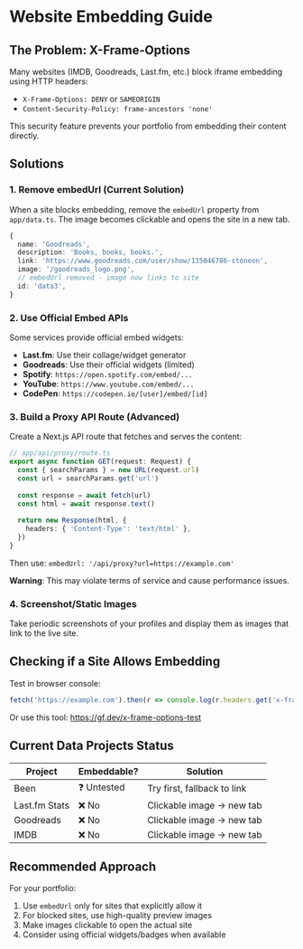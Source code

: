 # Website Embedding Guide

## The Problem: X-Frame-Options

Many websites (IMDB, Goodreads, Last.fm, etc.) block iframe embedding using HTTP headers:
- `X-Frame-Options: DENY` or `SAMEORIGIN`
- `Content-Security-Policy: frame-ancestors 'none'`

This security feature prevents your portfolio from embedding their content directly.

## Solutions

### 1. **Remove embedUrl (Current Solution)**
When a site blocks embedding, remove the `embedUrl` property from `app/data.ts`. The image becomes clickable and opens the site in a new tab.

```typescript
{
  name: 'Goodreads',
  description: 'Books, books, books.',
  link: 'https://www.goodreads.com/user/show/135046786-stoneon',
  image: '/goodreads_logo.png',
  // embedUrl removed - image now links to site
  id: 'data3',
}
```

### 2. **Use Official Embed APIs**
Some services provide official embed widgets:

- **Last.fm**: Use their collage/widget generator
- **Goodreads**: Use their official widgets (limited)
- **Spotify**: `https://open.spotify.com/embed/...`
- **YouTube**: `https://www.youtube.com/embed/...`
- **CodePen**: `https://codepen.io/[user]/embed/[id]`

### 3. **Build a Proxy API Route** (Advanced)
Create a Next.js API route that fetches and serves the content:

```typescript
// app/api/proxy/route.ts
export async function GET(request: Request) {
  const { searchParams } = new URL(request.url)
  const url = searchParams.get('url')
  
  const response = await fetch(url)
  const html = await response.text()
  
  return new Response(html, {
    headers: { 'Content-Type': 'text/html' },
  })
}
```

Then use: `embedUrl: '/api/proxy?url=https://example.com'`

**Warning**: This may violate terms of service and cause performance issues.

### 4. **Screenshot/Static Images**
Take periodic screenshots of your profiles and display them as images that link to the live site.

## Checking if a Site Allows Embedding

Test in browser console:
```javascript
fetch('https://example.com').then(r => console.log(r.headers.get('x-frame-options')))
```

Or use this tool: https://gf.dev/x-frame-options-test

## Current Data Projects Status

| Project | Embeddable? | Solution |
|---------|-------------|----------|
| Been | ❓ Untested | Try first, fallback to link |
| Last.fm Stats | ❌ No | Clickable image → new tab |
| Goodreads | ❌ No | Clickable image → new tab |
| IMDB | ❌ No | Clickable image → new tab |

## Recommended Approach

For your portfolio:
1. Use `embedUrl` only for sites that explicitly allow it
2. For blocked sites, use high-quality preview images
3. Make images clickable to open the actual site
4. Consider using official widgets/badges when available
